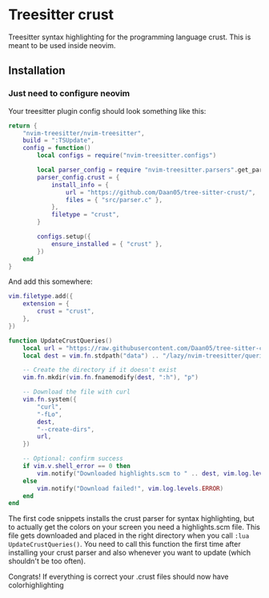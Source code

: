 <H1>Treesitter crust</H1>

Treesitter syntax highlighting for the programming language crust. This is meant to be used inside neovim.

<H2>Installation</H2>

<H3>Just need to configure neovim</H3>

Your treesitter plugin config should look something like this:

```lua
return {
    "nvim-treesitter/nvim-treesitter",
    build = ":TSUpdate",
    config = function()
        local configs = require("nvim-treesitter.configs")

        local parser_config = require "nvim-treesitter.parsers".get_parser_configs()
        parser_config.crust = {
            install_info = {
                url = "https://github.com/Daan05/tree-sitter-crust/",
                files = { "src/parser.c" },
            },
            filetype = "crust",
        }

        configs.setup({
            ensure_installed = { "crust" },
        })
    end
}
```

And add this somewhere:

```lua
vim.filetype.add({
    extension = {
        crust = "crust",
    },
})

function UpdateCrustQueries()
    local url = "https://raw.githubusercontent.com/Daan05/tree-sitter-crust/queries/crust/highlights.scm"
    local dest = vim.fn.stdpath("data") .. "/lazy/nvim-treesitter/queries/crust/highlights.scm"

    -- Create the directory if it doesn't exist
    vim.fn.mkdir(vim.fn.fnamemodify(dest, ":h"), "p")

    -- Download the file with curl
    vim.fn.system({
        "curl",
        "-fLo",
        dest,
        "--create-dirs",
        url,
    })

    -- Optional: confirm success
    if vim.v.shell_error == 0 then
        vim.notify("Downloaded highlights.scm to " .. dest, vim.log.levels.INFO)
    else
        vim.notify("Download failed!", vim.log.levels.ERROR)
    end
end
```

The first code snippets installs the crust parser for syntax highlighting, but to actually get the colors on your screen you need a highlights.scm file. This file gets downloaded and placed in the right directory when you call `:lua UpdateCrustQueries()`. You need to call this function the first time after installing your crust parser and also whenever you want to update (which shouldn't be too often).

Congrats! If everything is correct your .crust files should now have colorhighlighting
